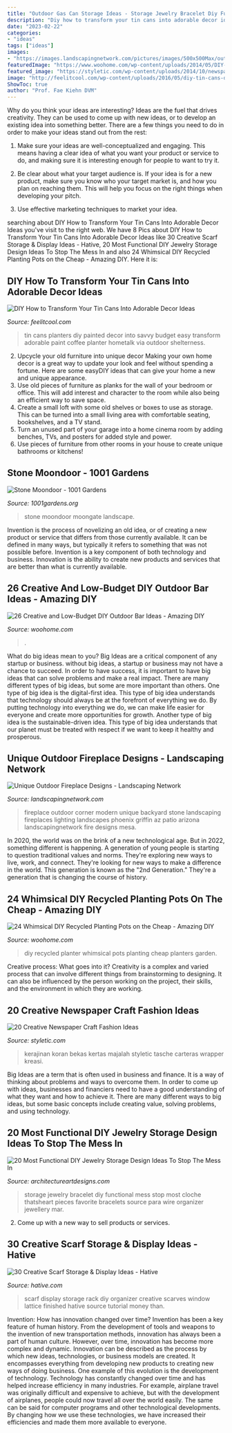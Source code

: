 ```yaml
---
title: "Outdoor Gas Can Storage Ideas - Storage Jewelry Bracelet Diy Functional Mess Stop Most Cloche Thatsheart Pieces Favorite Bracelets Source Para Wire Organizer Jewellery Mar"
description: "Diy how to transform your tin cans into adorable decor ideas"
date: "2023-02-22"
categories:
- "ideas"
tags: ["ideas"]
images:
- "https://images.landscapingnetwork.com/pictures/images/500x500Max/outdoor-fireplace_13/outdoor-corner-fireplace-unique-landscapes-by-griffin_2042.jpg"
featuredImage: "https://www.woohome.com/wp-content/uploads/2014/05/DIY-Outdoor-Bar-Station-20.jpg"
featured_image: "https://styletic.com/wp-content/uploads/2014/10/newspaper-craft-fashion-ideas/19-creative-newspaper-craft-fashion-ideas.jpg"
image: "http://feelitcool.com/wp-content/uploads/2016/05/diy-tin-cans-decorations6.jpg"
ShowToc: true
author: "Prof. Fae Kiehn DVM"
---
```



Why do you think your ideas are interesting?
Ideas are the fuel that drives creativity. They can be used to come up with new ideas, or to develop an existing idea into something better. There are a few things you need to do in order to make your ideas stand out from the rest:
1. Make sure your ideas are well-conceptualized and engaging. This means having a clear idea of what you want your product or service to do, and making sure it is interesting enough for people to want to try it.

2. Be clear about what your target audience is. If your idea is for a new product, make sure you know who your target market is, and how you plan on reaching them. This will help you focus on the right things when developing your pitch.

3. Use effective marketing techniques to market your idea.

	

		
searching about DIY How to Transform Your Tin Cans Into Adorable Decor Ideas you've visit to the right web. We have 8 Pics about DIY How to Transform Your Tin Cans Into Adorable Decor Ideas like 30 Creative Scarf Storage &amp; Display Ideas - Hative, 20 Most Functional DIY Jewelry Storage Design Ideas To Stop The Mess In and also 24 Whimsical DIY Recycled Planting Pots on the Cheap - Amazing DIY. Here it is:
		
    
## DIY How To Transform Your Tin Cans Into Adorable Decor Ideas

<img loading=lazy src="http://feelitcool.com/wp-content/uploads/2016/05/diy-tin-cans-decorations6.jpg" onerror="this.onerror=null;this.src='https://tse1.mm.bing.net/th?id=OIP.AkOkDYpfpADxBBhN3pv9IAHaLH&amp;pid=15.1';" alt="DIY How to Transform Your Tin Cans Into Adorable Decor Ideas">

_Source: feelitcool.com_

>tin cans planters diy painted decor into savvy budget easy transform adorable paint coffee planter hometalk via outdoor shelterness. 

	

2. Upcycle your old furniture into unique decor
Making your own home decor is a great way to update your look and feel without spending a fortune. Here are some easyDIY ideas that can give your home a new and unique appearance. 
1. Use old pieces of furniture as planks for the wall of your bedroom or office. This will add interest and character to the room while also being an efficient way to save space.
2. Create a small loft with some old shelves or boxes to use as storage. This can be turned into a small living area with comfortable seating, bookshelves, and a TV stand.
3. Turn an unused part of your garage into a home cinema room by adding benches, TVs, and posters for added style and power.
4. Use pieces of furniture from other rooms in your house to create unique bathrooms or kitchens!

    
## Stone Moondoor - 1001 Gardens

<img loading=lazy src="https://www.1001gardens.org/wp-content/uploads/2013/09/moongate.jpg" onerror="this.onerror=null;this.src='https://tse1.mm.bing.net/th?id=OIP.p9qR491A1jV6dKHewu6t4QAAAA&amp;pid=15.1';" alt="Stone Moondoor - 1001 Gardens">

_Source: 1001gardens.org_

>stone moondoor moongate landscape. 

	

Invention is the process of novelizing an old idea, or of creating a new product or service that differs from those currently available. It can be defined in many ways, but typically it refers to something that was not possible before. Invention is a key component of both technology and business. Innovation is the ability to create new products and services that are better than what is currently available.

    
## 26 Creative And Low-Budget DIY Outdoor Bar Ideas - Amazing DIY

<img loading=lazy src="https://www.woohome.com/wp-content/uploads/2014/05/DIY-Outdoor-Bar-Station-20.jpg" onerror="this.onerror=null;this.src='https://tse3.mm.bing.net/th?id=OIP.8QIUcUoT9jsexp1TH__UegHaLH&amp;pid=15.1';" alt="26 Creative and Low-Budget DIY Outdoor Bar Ideas - Amazing DIY">

_Source: woohome.com_

>. 

	

What do big ideas mean to you?
Big Ideas are a critical component of any startup or business. without big ideas, a startup or business may not have a chance to succeed. In order to have success, it is important to have big ideas that can solve problems and make a real impact. There are many different types of big ideas, but some are more important than others.
One type of big idea is the digital-first idea. This type of big idea understands that technology should always be at the forefront of everything we do. By putting technology into everything we do, we can make life easier for everyone and create more opportunities for growth. Another type of big idea is the sustainable-driven idea. This type of big idea understands that our planet must be treated with respect if we want to keep it healthy and prosperous.

    
## Unique Outdoor Fireplace Designs - Landscaping Network

<img loading=lazy src="https://images.landscapingnetwork.com/pictures/images/500x500Max/outdoor-fireplace_13/outdoor-corner-fireplace-unique-landscapes-by-griffin_2042.jpg" onerror="this.onerror=null;this.src='https://tse1.mm.bing.net/th?id=OIP.-UNNtP6XFAaSeIU2Ny2sJAHaE3&amp;pid=15.1';" alt="Unique Outdoor Fireplace Designs - Landscaping Network">

_Source: landscapingnetwork.com_

>fireplace outdoor corner modern unique backyard stone landscaping fireplaces lighting landscapes phoenix griffin az patio arizona landscapingnetwork fire designs mesa. 

	

In 2020, the world was on the brink of a new technological age. But in 2022, something different is happening. A generation of young people is starting to question traditional values and norms. They're exploring new ways to live, work, and connect. They're looking for new ways to make a difference in the world. This generation is known as the "2nd Generation." They're a generation that is changing the course of history.

    
## 24 Whimsical DIY Recycled Planting Pots On The Cheap - Amazing DIY

<img loading=lazy src="http://www.woohome.com/wp-content/uploads/2014/06/diy-recycled-planter-ideas-9.jpg" onerror="this.onerror=null;this.src='https://tse3.mm.bing.net/th?id=OIP.GCpu-7mPnTEDtD2GeUdipwHaLH&amp;pid=15.1';" alt="24 Whimsical DIY Recycled Planting Pots on the Cheap - Amazing DIY">

_Source: woohome.com_

>diy recycled planter whimsical pots planting cheap planters garden. 

	

Creative process: What goes into it?
Creativity is a complex and varied process that can involve different things from brainstorming to designing. It can also be influenced by the person working on the project, their skills, and the environment in which they are working.

    
## 20 Creative Newspaper Craft Fashion Ideas

<img loading=lazy src="https://styletic.com/wp-content/uploads/2014/10/newspaper-craft-fashion-ideas/19-creative-newspaper-craft-fashion-ideas.jpg" onerror="this.onerror=null;this.src='https://tse2.mm.bing.net/th?id=OIP.cZl0NKbrOWcZj5rdYlbSJwHaJ4&amp;pid=15.1';" alt="20 Creative Newspaper Craft Fashion Ideas">

_Source: styletic.com_

>kerajinan koran bekas kertas majalah styletic tasche carteras wrapper kreasi. 

	

Big Ideas are a term that is often used in business and finance. It is a way of thinking about problems and ways to overcome them. In order to come up with ideas, businesses and financiers need to have a good understanding of what they want and how to achieve it. There are many different ways to big ideas, but some basic concepts include creating value, solving problems, and using technology.

    
## 20 Most Functional DIY Jewelry Storage Design Ideas To Stop The Mess In

<img loading=lazy src="https://www.architectureartdesigns.com/wp-content/uploads/2015/01/8.jpg" onerror="this.onerror=null;this.src='https://tse3.mm.bing.net/th?id=OIP.h1Z8kT_3rJrCODmsh-7-9AHaJ4&amp;pid=15.1';" alt="20 Most Functional DIY Jewelry Storage Design Ideas To Stop The Mess In">

_Source: architectureartdesigns.com_

>storage jewelry bracelet diy functional mess stop most cloche thatsheart pieces favorite bracelets source para wire organizer jewellery mar. 

	

2. Come up with a new way to sell products or services.

    
## 30 Creative Scarf Storage &amp; Display Ideas - Hative

<img loading=lazy src="https://hative.com/wp-content/uploads/2015/03/scarf-storage-ideas/3-creative-scarf-storage-and-display-ideas.jpg" onerror="this.onerror=null;this.src='https://tse4.mm.bing.net/th?id=OIP.hT7q06pvTF_xYInWGKWLnQHaHa&amp;pid=15.1';" alt="30 Creative Scarf Storage &amp; Display Ideas - Hative">

_Source: hative.com_

>scarf display storage rack diy organizer creative scarves window lattice finished hative source tutorial money than. 

	

Invention: How has innovation changed over time?
Invention has been a key feature of human history. From the development of tools and weapons to the invention of new transportation methods, innovation has always been a part of human culture. However, over time, innovation has become more complex and dynamic. Innovation can be described as the process by which new ideas, technologies, or business models are created. It encompasses everything from developing new products to creating new ways of doing business.
One example of this evolution is the development of technology. Technology has constantly changed over time and has helped increase efficiency in many industries. For example, airplane travel was originally difficult and expensive to achieve, but with the development of airplanes, people could now travel all over the world easily. The same can be said for computer programs and other technological developments. By changing how we use these technologies, we have increased their efficiencies and made them more available to everyone.

